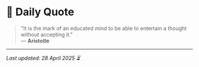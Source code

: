 # 📜 Daily Quote

> "It is the mark of an educated mind to be able to entertain a thought without accepting it."  
> — **Aristotle**

---

_Last updated: 28 April 2025 ⏳_
